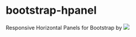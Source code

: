 # bootstrap-hpanel
Responsive Horizontal Panels for Bootstrap by <a href="https://www.ssl.com"><img src="http://sslcom.github.io/bootstrap-hpanel/images/SSLcom-Dark.svg"></a>
